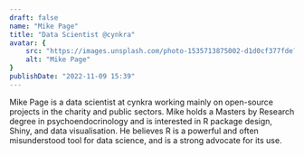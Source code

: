 ```yaml
---
draft: false
name: "Mike Page"
title: "Data Scientist @cynkra"
avatar: {
    src: "https://images.unsplash.com/photo-1535713875002-d1d0cf377fde?&fit=crop&w=280",
    alt: "Mike Page"
}
publishDate: "2022-11-09 15:39"
---
```


Mike Page is a data scientist at cynkra working mainly on open-source projects
in the charity and public sectors. Mike holds a Masters by Research degree in
psychoendocrinology and is interested in R package design, Shiny, and data
visualisation. He believes R is a powerful and often misunderstood tool for data
science, and is a strong advocate for its use.

